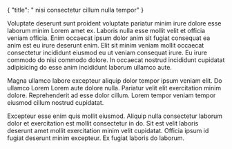 {
  "title": " nisi consectetur cillum nulla tempor"
}

Voluptate deserunt sunt proident voluptate pariatur minim irure dolore esse laborum minim Lorem amet ex. Laboris nulla esse mollit velit et officia veniam officia. Enim occaecat ipsum dolor anim sit fugiat consequat ea anim est eu irure deserunt enim. Elit sit minim veniam mollit occaecat consectetur incididunt eiusmod eu ut veniam consequat irure. Eu irure commodo do nisi commodo dolore. In occaecat nostrud incididunt cupidatat adipisicing do esse anim incididunt laborum ullamco aute.

Magna ullamco labore excepteur aliquip dolor tempor ipsum veniam elit. Do ullamco Lorem Lorem aute dolore nulla. Pariatur velit elit exercitation minim dolore. Reprehenderit ad esse dolor cillum. Lorem tempor veniam tempor eiusmod cillum nostrud cupidatat.

Excepteur esse enim quis mollit eiusmod. Aliquip nulla consectetur laborum dolor et exercitation est mollit consectetur in do. Sit est velit laboris deserunt amet mollit exercitation minim velit cupidatat. Officia ipsum id fugiat deserunt minim excepteur. Ex fugiat laboris do laborum.